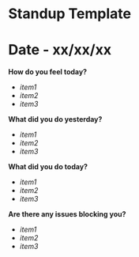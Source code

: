 # Standup Template

# Date - xx/xx/xx

**How do you feel today?**

- *item1*
- *item2*
- *item3*

**What did you do yesterday?**

- *item1*
- *item2*
- *item3*
  
**What did you do today?**

- *item1*
- *item2*
- *item3*
  
**Are there any issues blocking you?**

- *item1*
- *item2*
- *item3*

